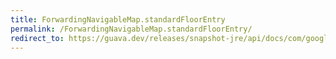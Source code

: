 ```yaml
---
title: ForwardingNavigableMap.standardFloorEntry
permalink: /ForwardingNavigableMap.standardFloorEntry/
redirect_to: https://guava.dev/releases/snapshot-jre/api/docs/com/google/common/collect/ForwardingNavigableMap.html#standardFloorEntry-K-
---
```


